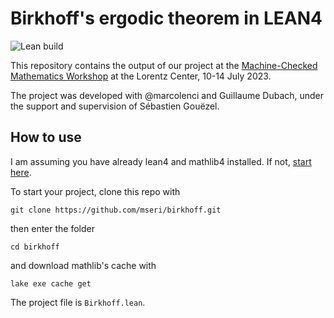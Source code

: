 # Birkhoff's ergodic theorem in LEAN4

![Lean build](https://github.com/oliver-butterley/birkhoff/actions/workflows/build.yml/badge.svg)

This repository contains the output of our project
at the [Machine-Checked Mathematics Workshop](https://www.lorentzcenter.nl/machine-checked-mathematics.html)
at the Lorentz Center, 10-14 July 2023.

The project was developed with @marcolenci and Guillaume Dubach,
under the support and supervision of Sébastien Gouëzel.

## How to use

I am assuming you have already lean4 and mathlib4 installed.
If not, [start here](https://leanprover-community.github.io/).

To start your project, clone this repo with
```
git clone https://github.com/mseri/birkhoff.git
```
then enter the folder
```
cd birkhoff
```
and download mathlib's cache with
```
lake exe cache get
```

The project file is `Birkhoff.lean`.
